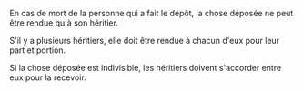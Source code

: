 En cas de mort de la personne qui a fait le dépôt, la chose déposée ne peut être rendue qu'à son héritier.


S'il y a plusieurs héritiers, elle doit être rendue à chacun d'eux pour leur part et portion.


Si la chose déposée est indivisible, les héritiers doivent s'accorder entre eux pour la recevoir.


  

